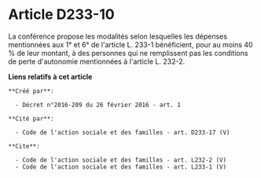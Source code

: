 # Article D233-10

La conférence propose les modalités selon lesquelles les dépenses mentionnées aux 1° et 6° de l'article L. 233-1 bénéficient,
pour au moins 40 % de leur montant, à des personnes qui ne remplissent pas les conditions de perte d'autonomie mentionnées à
l'article L. 232-2.

**Liens relatifs à cet article**

	**Créé par**:

	  - Décret n°2016-209 du 26 février 2016 - art. 1

	**Cité par**:

	  - Code de l'action sociale et des familles - art. D233-17 (V)

	**Cite**:

	  - Code de l'action sociale et des familles - art. L232-2 (V)
	  - Code de l'action sociale et des familles - art. L233-1 (V)
